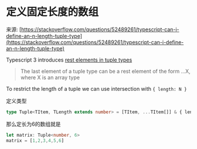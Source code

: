 # 定义固定长度的数组

来源: [https://stackoverflow.com/questions/52489261/typescript-can-i-define-an-n-length-tuple-type](https://stackoverflow.com/questions/52489261/typescript-can-i-define-an-n-length-tuple-type)

Typescript 3 introduces [rest elements in tuple types](https://github.com/Microsoft/TypeScript/wiki/What%27s-new-in-TypeScript#rest-elements-in-tuple-types)

> The last element of a tuple type can be a rest element of the form ...X, where X is an array type

To restrict the length of a tuple we can use intersection with `{ length: N }`

定义类型

```typescript
type Tuple<TItem, TLength extends number> = [TItem, ...TItem[]] & { length: TLength };
```

那么定长为6的数组就是

```typescript
let matrix: Tuple<number, 6>
matrix = [1,2,3,4,5,6]
```

